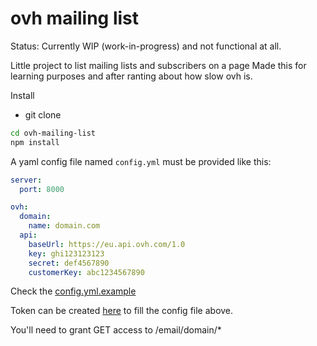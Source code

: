 ovh mailing list
=================
Status: Currently WIP (work-in-progress) and not functional at all.


Little project to list mailing lists and subscribers on a page
Made this for learning purposes and after ranting about how slow ovh is.

Install

* git clone
```bash
cd ovh-mailing-list
npm install
```

A yaml config file named `config.yml` must be provided like this:

```yml
server:
  port: 8000

ovh:
  domain:
    name: domain.com
  api:
    baseUrl: https://eu.api.ovh.com/1.0
    key: ghi123123123
    secret: def4567890
    customerKey: abc1234567890
```

Check the [config.yml.example](https://github.com/rlko/ovh-mailing-list/blob/main/config.example.yml)

Token can be created [here](https://www.ovh.com/auth/api/createToken) to fill the config file above.

You'll need to grant GET access to /email/domain/*
